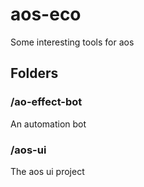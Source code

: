 # aos-eco
Some interesting tools for aos

## Folders

### /ao-effect-bot
An automation bot 

### /aos-ui
The aos ui project
